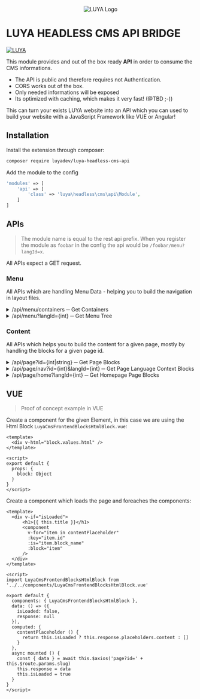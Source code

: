 <p align="center">
  <img src="https://raw.githubusercontent.com/luyadev/luya/master/docs/logo/luya-logo-0.2x.png" alt="LUYA Logo"/>
</p>

# LUYA HEADLESS CMS API BRIDGE

[![LUYA](https://img.shields.io/badge/Powered%20by-LUYA-brightgreen.svg)](https://luya.io)

This module provides and out of the box ready **API** in order to consume the CMS informations.

+ The API is public and therefore requires not Authentication.
+ CORS works out of the box.
+ Only needed informations will be exposed
+ Its optimized with caching, which makes it very fast! (@TBD ;-))

This can turn your exists LUYA website into an API which you can used to build your website with a JavaScript Framework like VUE or Angular!

## Installation

Install the extension through composer:

```sh
composer require luyadev/luya-headless-cms-api
```

Add the module to the config

```php
'modules' => [
    'api' => [
        'class' => 'luya\headless\cms\api\Module',
    ]
]
```

## APIs 

> The  module name is equal to the rest api prefix. When you register the module as `foobar` in the config the api would be `/foobar/menu?langId=x`.

All APIs expect a GET request.

### Menu

All APIs which are handling Menu Data - helping you to build the navigation in layout files.

<details>
<summary>/api/menu/containers ─ Get Containers</summary>

Returns all available CMS Menu Containers. LUYA will create a `content` default container while setup.
</details>

<details>
<summary>/api/menu?langId={int} ─ Get Menu Tree</summary>

Returns the page tree (menu) for a given language `api/menu?langId=1`. In order to return only visible items add `&onlyVisible=1`. Example response:

```json
{
  "default": {
    "id": 1,
    "name": "Menu",
    "alias": "default",
    "items": [
      {
        "id": 1,
        "index": 1,
        "nav_id": 1,
        "lang_id": 1,
        "is_hidden": true,
        "is_home": true,
        "title": "Startseite",
        "title_tag": null,
        "alias": "startseite",
        "path": "startseite",
        "description": null,
        "children": [],
        "has_children": false
      },
      {
        "id": 2,
        "index": 2,
        "nav_id": 2,
        "lang_id": 1,
        "is_hidden": false,
        "is_home": false,
        "title": "Lets Talk",
        "title_tag": "",
        "alias": "letstalk",
        "path": "letstalk",
        "description": "Genuss und Freude.",
        "children": [],
        "has_children": false
      },
      {
        "id": 3,
        "index": 4,
        "nav_id": 3,
        "lang_id": 1,
        "is_hidden": false,
        "is_home": false,
        "title": "About Me",
        "title_tag": null,
        "alias": "aboutme",
        "path": "aboutme",
        "description": null,
        "children": [],
        "has_children": false
      }
    ]
  },
  "footer": {
    "id": 2,
    "name": "Footer",
    "alias": "footer",
    "items": [
      {
        "id": 6,
        "index": 1,
        "nav_id": 6,
        "lang_id": 1,
        "is_hidden": false,
        "is_home": false,
        "title": "Datenschutz",
        "title_tag": null,
        "alias": "datenschutz",
        "path": "datenschutz",
        "description": null,
        "children": [],
        "has_children": false
      },
      {
        "id": 7,
        "index": 2,
        "nav_id": 7,
        "lang_id": 1,
        "is_hidden": false,
        "is_home": false,
        "title": "Impressum",
        "title_tag": null,
        "alias": "impressum",
        "path": "impressum",
        "description": null,
        "children": [],
        "has_children": false
      }
    ]
  }
}
```
</details>

### Content 

All APIs which helps you to build the content for a given page, mostly by handling the blocks for a given page id.

<details>
<summary>/api/page?id={int|string} ─ Get Page Blocks</summary>

Returns the placeholders with all blocks for a certain page (nav item) `api/page?id=8`. Its also possible to provide the page slug (alias) `api/page?id=home`. The response contains an object with `page`, `placeholders`, `layout` and `properties`.

Example Response:

```json
{
   "page":{
      "id":1,
      "nav_id":1,
      "lang_id":1,
      "title":"Startseite",
      "alias":"startseite",
      "description":null,
      "keywords":null,
      "title_tag":null
   },
   "placeholders":{
      "content":[
         {
            "id":13,
            "index":0,
            "block_id":2,
            "block_name":"HtmlBlock",
            "full_block_name":"LuyaCmsFrontendBlocksHtmlBlock",
            "is_container":false,
            "values":{
               "html":"<h1 class=\"display-2 font-weight-light\">.......</h4>"
            },
            "cfgs":{
               "raw":null
            },
            "extras":[]
         },
      ]
   },
   "layout":{
      "id":1,
      "name":"Default"
   },
   "properties":{
      "VarName":null
   }
}
```
</details>

<details>
<summary>/api/page/nav?id={int}&langId={int} ─ Get Page Language Context Blocks</summary>

Returns the placeholders with all blocks for a certain nav id with the corresponding language id.
</details>

<details>
<summary>/api/page/home?langId={int} ─ Get Homepage Page Blocks</summary>

Returns the content of the homepage for the given language.
</details>

## VUE

> Proof of concept example in VUE

Create a component for the given Element, in this case we are using the Html Block `LuyaCmsFrontendBlocksHtmlBlock.vue`:

```vue
<template>
  <div v-html="block.values.html" />
</template>

<script>
export default {
  props: {
    block: Object
  }
}
</script>
```

Create a component which loads the page and foreaches the components:

```vue
<template>
  <div v-if="isLoaded">
      <h1>{{ this.title }}</h1>
      <component 
        v-for="item in contentPlaceholder" 
        :key="item.id" 
        :is="item.block_name" 
        :block="item"
      />
  </div>
</template>

<script>
import LuyaCmsFrontendBlocksHtmlBlock from '../../components/LuyaCmsFrontendBlocksHtmlBlock.vue'

export default {
  components: { LuyaCmsFrontendBlocksHtmlBlock },
  data: () => ({
    isLoaded: false,
    response: null
  }),
  computed: {
    contentPlaceholder () {
      return this.isLoaded ? this.response.placeholders.content : []
    }
  },
  async mounted () {
    const { data } = await this.$axios('page?id=' + this.$route.params.slug)
    this.response = data
    this.isLoaded = true
  }
}
</script>
```
